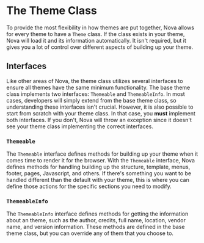 # The Theme Class

To provide the most flexibility in how themes are put together, Nova allows for every theme to have a `Theme` class. If the class exists in your theme, Nova will load it and its information automatically. It isn't required, but it gives you a lot of control over different aspects of building up your theme.

## Interfaces

Like other areas of Nova, the theme class utilizes several interfaces to ensure all themes have the same minimum functionality. The base theme class implements two interfaces: `Themeable` and `ThemeableInfo`. In most cases, developers will simply extend from the base theme class, so understanding these interfaces isn't crucial. However, it is also possible to start from scratch with your theme class. In that case, you __must__ implement both interfaces. If you don't, Nova will throw an exception since it doesn't see your theme class implementing the correct interfaces.

### `Themeable`

The `Themeable` interface defines methods for building up your theme when it comes time to render it for the browser. With the `Themeable` interface, Nova defines methods for handling building up the structure, template, menus, footer, pages, Javascript, and others. If there's something you want to be handled different than the default with your theme, this is where you can define those actions for the specific sections you need to modify.

### `ThemeableInfo`

The `ThemeableInfo` interface defines methods for getting the information about an theme, such as the author, credits, full name, location, vendor name, and version information. These methods are defined in the base theme class, but you can override any of them that you choose to.

